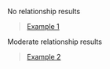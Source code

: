 <p>No relationship results</p>
<blockquote class="imgur-embed-pub" lang="en" data-id="a/UZXIatq" data-context="false" ><a href="//imgur.com/a/UZXIatq">Example 1</a></blockquote>
<p>Moderate relationship results</p>
<blockquote class="imgur-embed-pub" lang="en" data-id="a/PD5iHxA" data-context="false" ><a href="//imgur.com/a/PD5iHxA">Example 2</a></blockquote>
